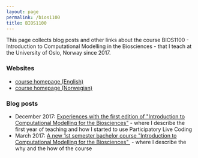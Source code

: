 ```yaml
---
layout: page
permalink: /bios1100
title: BIOS1100
---
```


This page collects blog posts and other links about the course
BIOS1100 - Introduction to Computational Modelling in the Biosciences -
that I teach at the University of Oslo, Norway since 2017.

### Websites

* [course homepage (English)](https://www.uio.no/studier/emner/matnat/ibv/BIOS1100/index-eng.html)
* [course homepage (Norwegian)](https://www.uio.no/studier/emner/matnat/ibv/BIOS1100/)

### Blog posts

* December 2017: [Experiences with the first edition of "Introduction to Computational Modelling for the Biosciences"](blog/2017-12-17-experiences-with-the-first-edition-of-introduction-to-computational-modelling-for-the-biosciences) - where I describe the first year of teaching and how I started to use Participatory Live Coding
* March 2017: [A new 1st semester bachelor course "Introduction to Computational Modelling for the Biosciences" ​](http://lexnederbragt.com/blog/2017-03-08-a-new-1st-semester-bachelor-course-introduction-to-computational-modelling-for-the-biosciences) - where I describe the why and the how of the course
